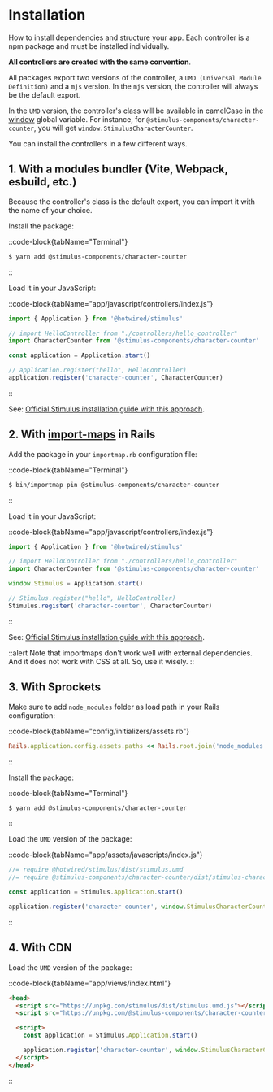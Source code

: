 # Installation

How to install dependencies and structure your app.
Each controller is a npm package and must be installed individually.

**All controllers are created with the same convention**.

All packages export two versions of the controller, a `UMD (Universal Module Definition)` and a `mjs` version.
In the `mjs` version, the controller will always be the default export.

In the `UMD` version, the controller's class will be available in camelCase in the [window](https://developer.mozilla.org/en-US/docs/Web/API/Window) global variable.
For instance, for `@stimulus-components/character-counter`, you will get `window.StimulusCharacterCounter`.

You can install the controllers in a few different ways.

## 1. With a modules bundler (Vite, Webpack, esbuild, etc.)

Because the controller's class is the default export, you can import it with the name of your choice.

Install the package:

::code-block{tabName="Terminal"}

```bash
$ yarn add @stimulus-components/character-counter
```

::

Load it in your JavaScript:

::code-block{tabName="app/javascript/controllers/index.js"}

```js
import { Application } from '@hotwired/stimulus'

// import HelloController from "./controllers/hello_controller"
import CharacterCounter from '@stimulus-components/character-counter'

const application = Application.start()

// application.register("hello", HelloController)
application.register('character-counter', CharacterCounter)
```

::

See: [Official Stimulus installation guide with this approach](https://stimulus.hotwired.dev/handbook/installing#using-other-build-systems).

## 2. With [import-maps](https://developer.mozilla.org/en-US/docs/Web/HTML/Element/script/type/importmap) in Rails

Add the package in your `importmap.rb` configuration file:

::code-block{tabName="Terminal"}

```bash
$ bin/importmap pin @stimulus-components/character-counter
```

::

Load it in your JavaScript:

::code-block{tabName="app/javascript/controllers/index.js"}

```js
import { Application } from '@hotwired/stimulus'

// import HelloController from "./controllers/hello_controller"
import CharacterCounter from '@stimulus-components/character-counter'

window.Stimulus = Application.start()

// Stimulus.register("hello", HelloController)
Stimulus.register('character-counter', CharacterCounter)
```

::

See: [Official Stimulus installation guide with this approach](https://github.com/hotwired/stimulus-rails/#with-import-map).

::alert
Note that importmaps don't work well with external dependencies. And it does not work with CSS at all. So, use it wisely.
::

## 3. With Sprockets

Make sure to add `node_modules` folder as load path in your Rails configuration:

::code-block{tabName="config/initializers/assets.rb"}

```ruby
Rails.application.config.assets.paths << Rails.root.join('node_modules')
```

::

Install the package:

::code-block{tabName="Terminal"}

```bash
$ yarn add @stimulus-components/character-counter
```

::

Load the `UMD` version of the package:

::code-block{tabName="app/assets/javascripts/index.js"}

```js
//= require @hotwired/stimulus/dist/stimulus.umd
//= require @stimulus-components/character-counter/dist/stimulus-character-counter.umd

const application = Stimulus.Application.start()

application.register('character-counter', window.StimulusCharacterCounter)
```

::

## 4. With CDN

Load the `UMD` version of the package:

::code-block{tabName="app/views/index.html"}

```html
<head>
  <script src="https://unpkg.com/stimulus/dist/stimulus.umd.js"></script>
  <script src="https://unpkg.com/@stimulus-components/character-counter/dist/stimulus-character-counter.umd.js"></script>

  <script>
    const application = Stimulus.Application.start()

    application.register('character-counter', window.StimulusCharacterCounter)
  </script>
</head>
```

::
